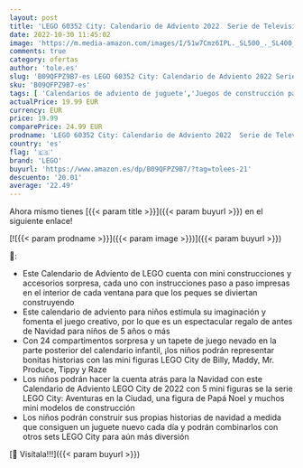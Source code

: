 ```yaml
---
layout: post
title: 'LEGO 60352 City: Calendario de Adviento 2022  Serie de Televisión Aventuras en la Ciudad  Figura de Papá Noel y Mini Construcciones para Niños'
date: 2022-10-30 11:45:02
image: 'https://m.media-amazon.com/images/I/51w7Cmz6IPL._SL500_._SL400_.jpg'
comments: true
category: ofertas
author: 'tole.es'
slug: 'B09QFPZ9B7-es LEGO 60352 City: Calendario de Adviento 2022 Serie de...'
sku: 'B09QFPZ9B7-es'
tags: [ 'Calendarios de adviento de juguete','Juegos de construcción para niños','Juguetes','Juguetes y juegos','adviento','lego','🇪🇸', ]
actualPrice: 19.99 EUR
currency: EUR
price: 19.99
comparePrice: 24.99 EUR
prodname: 'LEGO 60352 City: Calendario de Adviento 2022  Serie de Televisión Aventuras en la Ciudad  Figura de Papá Noel y Mini Construcciones para Niños'
country: 'es'
flag: '🇪🇸'
brand: 'LEGO'
buyurl: 'https://www.amazon.es/dp/B09QFPZ9B7/?tag=tolees-21'
descuento: '20.01'
average: '22.49'
---
```


Ahora mismo tienes [{{< param title >}}]({{< param buyurl >}}) en el siguiente enlace!

[![{{< param prodname >}}]({{< param image >}})]({{< param buyurl >}})

🔎:

- Este Calendario de Adviento de LEGO cuenta con mini construcciones y accesorios sorpresa, cada uno con instrucciones paso a paso impresas en el interior de cada ventana para que los peques se diviertan construyendo
- Este calendario de adviento para niños estimula su imaginación y fomenta el juego creativo, por lo que es un espectacular regalo de antes de Navidad para niños de 5 años o más
- Con 24 compartimentos sorpresa y un tapete de juego nevado en la parte posterior del calendario infantil, ¡los niños podrán representar bonitas historias con las mini figuras LEGO City de Billy, Maddy, Mr. Produce, Tippy y Raze
- Los niños podrán hacer la cuenta atrás para la Navidad con este Calendario de Adviento LEGO City de 2022 con 5 mini figuras se la serie LEGO City: Aventuras en la Ciudad, una figura de Papá Noel y muchos mini modelos de construcción
- Los niños podrán construir sus propias historias de navidad a medida que consiguen un juguete nuevo cada día y podrán combinarlos con otros sets LEGO City para aún más diversión

[🛒 Visítala!!!]({{< param buyurl >}})
